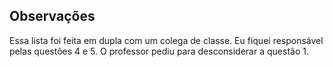 ## Observações

Essa lista foi feita em dupla com um colega de classe. Eu fiquei responsável pelas questões 4 e 5. O professor pediu para desconsiderar a questão 1.
